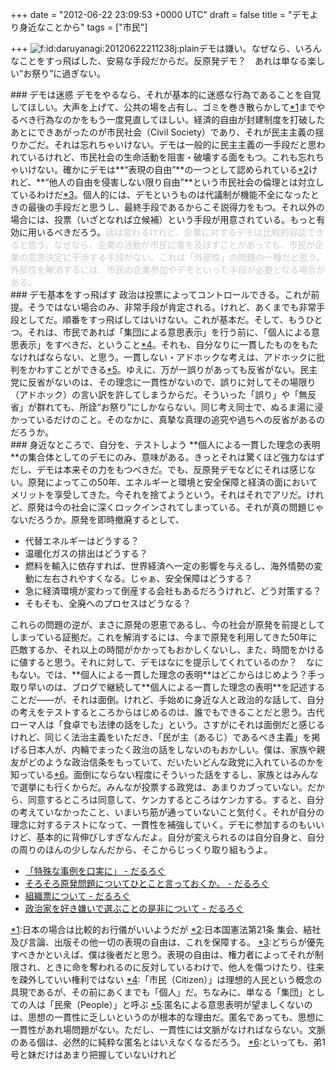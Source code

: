 
+++
date = "2012-06-22 23:09:53 +0000 UTC"
draft = false
title = "デモより身近なことから"
tags = ["市民"]

+++
<img src="http://cdn-ak.f.st-hatena.com/images/fotolife/d/daruyanagi/20120622/20120622211238.jpg" alt="f:id:daruyanagi:20120622211238j:plain" title="f:id:daruyanagi:20120622211238j:plain" class="hatena-fotolife"/>デモは嫌い。なぜなら、いろんなことをすっ飛ばした、安易な手段だからだ。反原発デモ？　あれは単なる楽しい“お祭り”に過ぎない。

<div class="section">
    ### デモは迷惑
    デモをやるなら、それが基本的に迷惑な行為であることを自覚してほしい。大声を上げて、公共の場を占有し、ゴミを巻き散らかして<a href="#f1" name="fn1" title="日本の場合は比較的お行儀がいいようだが">*1</a>までやるべき行為なのかをもう一度見直してほしい。経済的自由が封建制度を打破したあとにできあがったのが市民社会（Civil Society）であり、それが民主主義の揺りかごだ。それは忘れちゃいけない。デモは一般的に民主主義の一手段だと思われているけれど、市民社会の生命活動を阻害・破壊する面をもつ。これも忘れちゃいけない。確かにデモは**“表現の自由”**の一つとして認められている<a href="#f2" name="fn2" title="日本国憲法第21条 集会、結社及び言論、出版その他一切の表現の自由は、これを保障する。">*2</a>けれど、**“他人の自由を侵害しない限り自由”**という市民社会の倫理とは対立しているわけだ<a href="#f3" name="fn3" title="どちらが優先すべきかといえば、僕は後者だと思う。表現の自由は、権力者によってそれが制限され、ときに命を奪われるのに反対しているわけで、他人を傷つけたり、往来を疎外していい権利ではない">*3</a>。個人的には、デモというものは代議制が機能不全になったときの最後の手段だと思うし、最終手段であるからこそ説得力をもつ。それ以外の場合には、投票（いざとなれば立候補）という手段が用意されている。もっと有効に用いるべきだろう。<span style="color: #cccccc">話は変わるけれど、企業に対するデモは比較的容認できると思う。なぜなら、企業の活動が市民に害を及ぼすことがあっても、市民が企業の意思決定に干渉する手段がない。これは「外部性」の問題の一種だと思う。外部性を解消するには、市民の企業参加やデモといった手段が必要となる場合がある。</span>

</div>
<div class="section">
    ### デモ基本をすっ飛ばす
    政治は投票によってコントロールできる。これが前提。そうではない場合のみ、非常手段が肯定される。けれど、あくまでも非常手段としてだ。順番をすっ飛ばしてはいけない。これが基本だ。そして、もうひとつ。それは、市民であれば「集団による意思表示」を行う前に、「個人による意思表示」をすべきだ、ということ<a href="#f4" name="fn4" title="「市民（Citizen）」は理想的人民という概念の具現であるが、その前にあくまでも「個人」だ。ちなみに、単なる「集団」としての人は「民衆（People）」と呼ぶ">*4</a>。それも、自分なりに一貫したものをもたなければならない、と思う。一貫しない・アドホックな考えは、アドホックに批判をかわすことができる<a href="#f5" name="fn5" title="匿名による意思表明が望ましくないのは、思想の一貫性に乏しいというのが根本的な理由だ。匿名であっても、思想に一貫性があれ場問題がない。ただし、一貫性には文脈がなければならない。文脈のある個は、必然的に純粋な匿名とはいえなくなるだろう。">*5</a>。ゆえに、万が一誤りがあっても反省がない。民主党に反省がないのは、その理念に一貫性がないので、誤りに対してその場限り（アドホック）の言い訳を許してしまうからだ。そういった「誤り」や「無反省」が群れても、所詮“お祭り”にしかならない。同じ考え同士で、ぬるま湯に浸かっているだけのこと。そのなかに、真摯な真理の追究や過ちへの反省があるのだろうか。

</div>
<div class="section">
    ### 身近なところで、自分を、テストしよう
    **個人による一貫した理念の表明**の集合体としてのデモにのみ、意味がある。きっとそれは驚くほど強力なはずだし、デモは本来その力をもつべきだ。でも、反原発デモなどにそれは感じない。原発によってこの50年、エネルギーと環境と安全保障と経済の面においてメリットを享受してきた。今それを捨てようという。それはそれでアリだ。けれど、原発は今の社会に深くロックインされてしまっている。それが真の問題じゃないだろうか。原発を即時撤廃するとして、

<ul>
<li>代替エネルギーはどうする？</li>
<li>温暖化ガスの排出はどうする？</li>
<li>燃料を輸入に依存すれば、世界経済へ一定の影響を与えるし、海外情勢の変動に左右されやすくなる。じゃぁ、安全保障はどうする？</li>
<li>急に経済環境が変わって倒産する会社もあるだろうけれど、どう対策する？</li>
<li>そもそも、全廃へのプロセスはどうなる？</li>
</ul>これらの問題の逆が、まさに原発の恩恵であるし、今の社会が原発を前提としてしまっている証拠だ。これを解消するには、今まで原発を利用してきた50年に匹敵するか、それ以上の時間がかかってもおかしくないし、また、時間をかけるに値すると思う。それに対して、デモはなにを提示してくれているのか？　なにもない。では、**個人による一貫した理念の表明**はどこからはじめよう？手っ取り早いのは、ブログで継続して**個人による一貫した理念の表明**を記述することだ――が、それは面倒。けれど、手始めに身近な人と政治的な話して、自分の考えをテストするところからはじめるのは、誰でもできることだと思う。古代ローマ人は「食卓でも法律の話をした」という。さすがにそれは面倒だと感じるけれど、同じく法治主義をいただき、「民が主（あるじ）であるべき主義」を掲げる日本人が、内輪でまったく政治の話をしないのもおかしい。僕は、家族や親友がどのような政治信条をもっていて、だいたいどんな政党に入れているのかを知っている<a href="#f6" name="fn6" title="といっても、弟1号と妹だけはあまり把握していないけれど">*6</a>。面倒にならない程度にそういった話をするし、家族とはみんなで選挙にも行くからだ。みんなが投票する政党は、あまりカブっていない。だから、同意するところは同意して、ケンカするところはケンカする。すると、自分の考えていなかったこと、いまいち筋が通っていないこと気付く。それが自分の理念に対するテストになって、一貫性を補強していく。デモに参加するのもいいけど、基本的に背伸びしすぎなんだよ。自分が変えられるのは自分自身と、自分の周りのほんの少しなんだから、そこからじっくり取り組もうよ。

<ul>
<li><a href="http://daruyanagi.hatenablog.com/entry/2012/05/31/060027">「特殊な事例を口実に」 - だるろぐ</a></li>
<li><a href="http://daruyanagi.hatenablog.com/entry/2012/05/07/063811">そろそろ原発問題についてひとこと言っておくか。 - だるろぐ</a></li>
<li><a href="http://daruyanagi.hatenablog.com/entry/2012/04/06/134453">組織票について - だるろぐ</a></li>
<li><a href="http://daruyanagi.hatenablog.com/entry/2012/03/12/012754">政治家を好き嫌いで選ぶことの是非について - だるろぐ</a></li>
</ul>
</div><div class="footnote">
<a href="#fn1" name="f1" class="footnote-number">*1</a><span class="footnote-delimiter">:</span><span class="footnote-text">日本の場合は比較的お行儀がいいようだが</span>
<a href="#fn2" name="f2" class="footnote-number">*2</a><span class="footnote-delimiter">:</span><span class="footnote-text">日本国憲法第21条 集会、結社及び言論、出版その他一切の表現の自由は、これを保障する。</span>
<a href="#fn3" name="f3" class="footnote-number">*3</a><span class="footnote-delimiter">:</span><span class="footnote-text">どちらが優先すべきかといえば、僕は後者だと思う。表現の自由は、権力者によってそれが制限され、ときに命を奪われるのに反対しているわけで、他人を傷つけたり、往来を疎外していい権利ではない</span>
<a href="#fn4" name="f4" class="footnote-number">*4</a><span class="footnote-delimiter">:</span><span class="footnote-text">「市民（Citizen）」は理想的人民という概念の具現であるが、その前にあくまでも「個人」だ。ちなみに、単なる「集団」としての人は「民衆（People）」と呼ぶ</span>
<a href="#fn5" name="f5" class="footnote-number">*5</a><span class="footnote-delimiter">:</span><span class="footnote-text">匿名による意思表明が望ましくないのは、思想の一貫性に乏しいというのが根本的な理由だ。匿名であっても、思想に一貫性があれ場問題がない。ただし、一貫性には文脈がなければならない。文脈のある個は、必然的に純粋な匿名とはいえなくなるだろう。</span>
<a href="#fn6" name="f6" class="footnote-number">*6</a><span class="footnote-delimiter">:</span><span class="footnote-text">といっても、弟1号と妹だけはあまり把握していないけれど</span>
</div>

